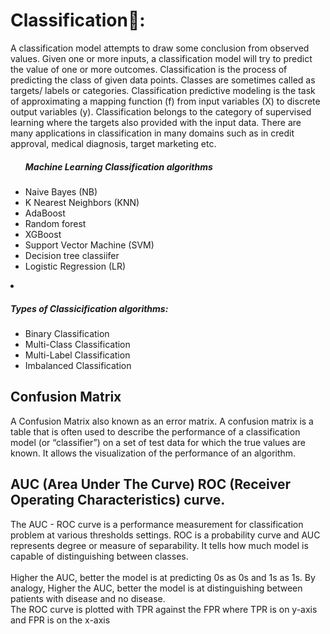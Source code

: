 # Classification🏫: 

A classification model attempts to draw some conclusion from observed values. Given one or more inputs, a classification model will try to
predict the value of one or more outcomes. Classification is the process of predicting the class of given data points. Classes are 
sometimes called as targets/ labels or categories. Classification predictive modeling is the task of approximating a mapping function (f) 
from input variables (X) to discrete output variables (y).
Classification belongs to the category of supervised learning where the targets also provided with the input data. There are many 
applications in classification in many domains such as in credit approval, medical diagnosis, target marketing etc.

<ul><h5>Machine Learning Classification algorithms</h5>
    <li> Naive Bayes (NB)   </li>
    <li> K Nearest Neighbors (KNN) </li>
    <li> AdaBoost </li>
    <li> Random forest </li>
    <li> XGBoost </li>
    <li> Support Vector Machine (SVM) </li>
    <li> Decision tree classiifer </li>
    <li> Logistic Regression (LR)</li>
</ul>

<li><h5>Types of Classicification algorithms:</h5>
    <ul>
        <li>  Binary Classification </li>
        <li>  Multi-Class Classification </li>
        <li>  Multi-Label Classification </li>
        <li>  Imbalanced Classification </li>
   </ul> 
</li>    

<h2> Confusion Matrix </h2> 
A Confusion Matrix also known as an error matrix. A confusion matrix is a table that is often used to describe the performance of a classification model (or “classifier”) on a set of test data for which the true values are known. 
It allows the visualization of the performance of an algorithm.

<h2> AUC (Area Under The Curve) ROC (Receiver Operating Characteristics) curve.</h2>
The AUC - ROC curve is a performance measurement for classification problem at various thresholds settings. ROC is a probability curve and AUC represents degree or measure of separability. It tells how much model is capable of distinguishing between classes. 
<br>
<br>
Higher the AUC, better the model is at predicting 0s as 0s and 1s as 1s. By analogy, Higher the AUC, better the model is at distinguishing between patients with disease and no disease.
<br>
The ROC curve is plotted with TPR against the FPR where TPR is on y-axis and FPR is on the x-axis

